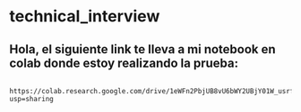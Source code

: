 # technical_interview

## Hola, el siguiente link te lleva a mi notebook en colab donde estoy realizando la prueba:


        https://colab.research.google.com/drive/1eWFn2PbjUB8vU6bWY2UBjY01W_usrfd4?usp=sharing
